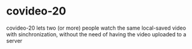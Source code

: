 # covideo-20
covideo-20 lets two (or more) people watch the same local-saved video with sinchronization, without the need of having the video uploaded to a server
